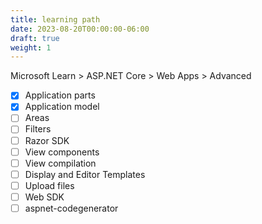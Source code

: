 ```yaml
---
title: learning path
date: 2023-08-20T00:00:00-06:00
draft: true
weight: 1
---
```


Microsoft Learn > ASP.NET Core > Web Apps > Advanced
- [x] Application parts
- [x] Application model
- [ ] Areas
- [ ] Filters
- [ ] Razor SDK
- [ ] View components
- [ ] View compilation
- [ ] Display and Editor Templates
- [ ] Upload files
- [ ] Web SDK
- [ ] aspnet-codegenerator
